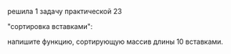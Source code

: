 решила 1 задачу практической 23

"сортировка вставками":

напишите функцию, сортирующую массив длины 10 вставками.
